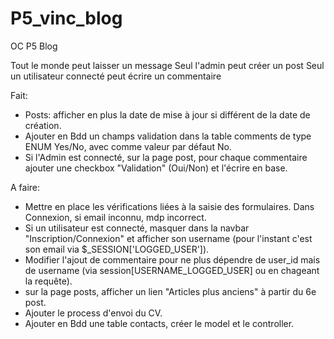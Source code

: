 # P5_vinc_blog
OC P5 Blog

Tout le monde peut laisser un message
Seul l'admin peut créer un post
Seul un utilisateur connecté peut écrire un commentaire

Fait:
 + Posts: afficher en plus la date de mise à jour si différent de la date de création.
 + Ajouter en Bdd un champs validation dans la table comments de type ENUM Yes/No, avec comme valeur par défaut No.  
+ Si l'Admin est connecté, sur la page post, pour chaque commentaire ajouter une checkbox "Validation" (Oui/Non) et l'écrire en base.
    
 A faire:
 + Mettre en place les vérifications liées à la saisie des formulaires. Dans Connexion, si email inconnu, mdp incorrect.
+ Si un utilisateur est connecté, masquer dans la navbar "Inscription/Connexion" et afficher son username (pour l'instant c'est son email via $_SESSION['LOGGED_USER']).
+ Modifier l'ajout de commentaire pour ne plus dépendre de user_id mais de username (via session[USERNAME_LOGGED_USER] ou en chageant la requête).
+ sur la page posts, afficher un lien "Articles plus anciens" à partir du 6e post.
+ Ajouter le process d'envoi du CV.
+ Ajouter en Bdd une table contacts, créer le model et le controller.

